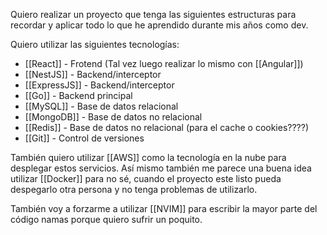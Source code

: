 Quiero realizar un proyecto que tenga las siguientes estructuras para recordar y aplicar todo lo que he aprendido durante mis años como dev.

Quiero utilizar las siguientes tecnologías:

- [[React]] - Frotend (Tal vez luego realizar lo mismo con [[Angular]])
- [[NestJS]] - Backend/interceptor
- [[ExpressJS]] - Backend/interceptor
- [[Go]] - Backend principal
- [[MySQL]] - Base de datos relacional
- [[MongoDB]] - Base de datos no relacional
- [[Redis]] - Base de datos no relacional (para el cache o cookies????)
- [[Git]] - Control de versiones

También quiero utilizar [[AWS]] como la tecnología en la nube para desplegar estos servicios. Así mismo también me parece una buena idea utilizar [[Docker]] para no sé, cuando el proyecto este listo pueda despegarlo otra persona y no tenga problemas de utilizarlo.

También voy a forzarme a utilizar [[NVIM]] para escribir la mayor parte del código namas porque quiero sufrir un poquito.